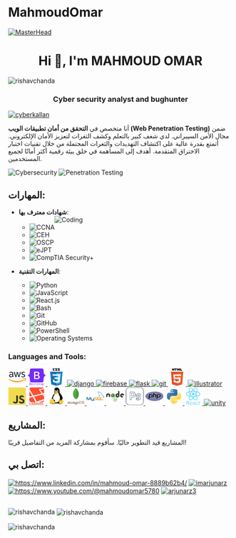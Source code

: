 # MahmoudOmar
[![MasterHead](https://firebasestorage.googleapis.com/v0/b/flexi-coding.appspot.com/o/dempgi7-520f8d5f-63d4-4453-8822-dbc149ae27f8.gif?alt=media&token=91c0c7b2-93c3-4029-b011-1a8703c5730d)](https://rishavchanda.io)
<h1 align="center">Hi 👋, I'm MAHMOUD OMAR</h1>
<p align="left"> <img src="https://komarev.com/ghpvc/?username=rishavchanda&label=Profile%20views&color=0e75b6&style=flat" alt="rishavchanda" /> </p>

<h3 align="center">Cyber security analyst and bughunter</h3>
<p align="left"> <a href="https://github.com/ryo-ma/github-profile-trophy"><img src="https://github-profile-trophy.vercel.app/?username=cyberkallan" alt="cyberkallan" /></a> </p>


أنا متخصص في **التحقق من أمان تطبيقات الويب (Web Penetration Testing)** ضمن مجال الأمن السيبراني. لدي شغف كبير بالتعلم وكشف الثغرات لتعزيز الأمان الإلكتروني. أتمتع بقدرة عالية على اكتشاف التهديدات والثغرات المحتملة من خلال تقنيات اختبار الاختراق المتقدمة. أهدف إلى المساهمة في خلق بيئة رقمية أكثر أمانًا لجميع المستخدمين.

![Cybersecurity](https://img.shields.io/badge/Cybersecurity-%E2%9C%94-brightgreen)
![Penetration Testing](https://img.shields.io/badge/Penetration%20Testing-%E2%9C%94-blue)

## المهارات:
- **شهادات معترف بها**:
  <img align="right" alt="Coding" width="400" src="https://cdn.dribbble.com/users/1162077/screenshots/3848914/programmer.gif">
  - ![CCNA](https://img.shields.io/badge/CCNA-blue)
  - ![CEH](https://img.shields.io/badge/CEH-red)
  - ![OSCP](https://img.shields.io/badge/OSCP-green)
  - ![eJPT](https://img.shields.io/badge/eJPT-orange)
  - ![CompTIA Security+](https://img.shields.io/badge/CompTIA%20Security%2B%2B-yellow)

- **المهارات التقنية**:
  - ![Python](https://img.shields.io/badge/Python-3.8-blue)
  - ![JavaScript](https://img.shields.io/badge/JavaScript-ES6-yellow)
  - ![React.js](https://img.shields.io/badge/React.js-16.8-blue)
  - ![Bash](https://img.shields.io/badge/Bash-%E2%9C%94-green)
  - ![Git](https://img.shields.io/badge/Git-%E2%9C%94-black)
  - ![GitHub](https://img.shields.io/badge/GitHub-%E2%9C%94-gray)
  - ![PowerShell](https://img.shields.io/badge/PowerShell-%E2%9C%94-blue)
  - ![Operating Systems](https://img.shields.io/badge/Operating%20Systems-%E2%9C%94-darkblue)


<h3 align="left">Languages and Tools:</h3>
<p align="left"> <a href="https://aws.amazon.com" target="_blank" rel="noreferrer"> <img src="https://raw.githubusercontent.com/devicons/devicon/master/icons/amazonwebservices/amazonwebservices-original-wordmark.svg" alt="aws" width="40" height="40"/> </a> <a href="https://getbootstrap.com" target="_blank" rel="noreferrer"> <img src="https://raw.githubusercontent.com/devicons/devicon/master/icons/bootstrap/bootstrap-plain-wordmark.svg" alt="bootstrap" width="40" height="40"/> </a> <a href="https://www.w3schools.com/css/" target="_blank" rel="noreferrer"> <img src="https://raw.githubusercontent.com/devicons/devicon/master/icons/css3/css3-original-wordmark.svg" alt="css3" width="40" height="40"/> </a> <a href="https://www.djangoproject.com/" target="_blank" rel="noreferrer"> <img src="https://cdn.worldvectorlogo.com/logos/django.svg" alt="django" width="40" height="40"/> </a> <a href="https://firebase.google.com/" target="_blank" rel="noreferrer"> <img src="https://www.vectorlogo.zone/logos/firebase/firebase-icon.svg" alt="firebase" width="40" height="40"/> </a> <a href="https://flask.palletsprojects.com/" target="_blank" rel="noreferrer"> <img src="https://www.vectorlogo.zone/logos/pocoo_flask/pocoo_flask-icon.svg" alt="flask" width="40" height="40"/> </a> <a href="https://git-scm.com/" target="_blank" rel="noreferrer"> <img src="https://www.vectorlogo.zone/logos/git-scm/git-scm-icon.svg" alt="git" width="40" height="40"/> </a> <a href="https://www.w3.org/html/" target="_blank" rel="noreferrer"> <img src="https://raw.githubusercontent.com/devicons/devicon/master/icons/html5/html5-original-wordmark.svg" alt="html5" width="40" height="40"/> </a> <a href="https://www.adobe.com/in/products/illustrator.html" target="_blank" rel="noreferrer"> <img src="https://www.vectorlogo.zone/logos/adobe_illustrator/adobe_illustrator-icon.svg" alt="illustrator" width="40" height="40"/> </a> <a href="https://developer.mozilla.org/en-US/docs/Web/JavaScript" target="_blank" rel="noreferrer"> <img src="https://raw.githubusercontent.com/devicons/devicon/master/icons/javascript/javascript-original.svg" alt="javascript" width="40" height="40"/> </a> <a href="https://laravel.com/" target="_blank" rel="noreferrer"> <img src="https://raw.githubusercontent.com/devicons/devicon/master/icons/laravel/laravel-plain-wordmark.svg" alt="laravel" width="40" height="40"/> </a> <a href="https://www.linux.org/" target="_blank" rel="noreferrer"> <img src="https://raw.githubusercontent.com/devicons/devicon/master/icons/linux/linux-original.svg" alt="linux" width="40" height="40"/> </a> <a href="https://www.mongodb.com/" target="_blank" rel="noreferrer"> <img src="https://raw.githubusercontent.com/devicons/devicon/master/icons/mongodb/mongodb-original-wordmark.svg" alt="mongodb" width="40" height="40"/> </a> <a href="https://www.mysql.com/" target="_blank" rel="noreferrer"> <img src="https://raw.githubusercontent.com/devicons/devicon/master/icons/mysql/mysql-original-wordmark.svg" alt="mysql" width="40" height="40"/> </a> <a href="https://nodejs.org" target="_blank" rel="noreferrer"> <img src="https://raw.githubusercontent.com/devicons/devicon/master/icons/nodejs/nodejs-original-wordmark.svg" alt="nodejs" width="40" height="40"/> </a> <a href="https://www.photoshop.com/en" target="_blank" rel="noreferrer"> <img src="https://raw.githubusercontent.com/devicons/devicon/master/icons/photoshop/photoshop-line.svg" alt="photoshop" width="40" height="40"/> </a> <a href="https://www.php.net" target="_blank" rel="noreferrer"> <img src="https://raw.githubusercontent.com/devicons/devicon/master/icons/php/php-original.svg" alt="php" width="40" height="40"/> </a> <a href="https://www.python.org" target="_blank" rel="noreferrer"> <img src="https://raw.githubusercontent.com/devicons/devicon/master/icons/python/python-original.svg" alt="python" width="40" height="40"/> </a> <a href="https://reactjs.org/" target="_blank" rel="noreferrer"> <img src="https://raw.githubusercontent.com/devicons/devicon/master/icons/react/react-original-wordmark.svg" alt="react" width="40" height="40"/> </a> <a href="https://unity.com/" target="_blank" rel="noreferrer"> <img src="https://www.vectorlogo.zone/logos/unity3d/unity3d-icon.svg" alt="unity" width="40" height="40"/> </a> </p>


## المشاريع:
المشاريع قيد التطوير حاليًا. سأقوم بمشاركة المزيد من التفاصيل قريبًا!

## اتصل بي:
<spon> </spon> 
<a href="https://www.linkedin.com/in/mahmoud-omar-8889b62b4/" target="blank"><img align="center" src="https://raw.githubusercontent.com/rahuldkjain/github-profile-readme-generator/master/src/images/icons/Social/linked-in-alt.svg" alt="https://www.linkedin.com/in/mahmoud-omar-8889b62b4/" height="30" width="40" /></a>
<spon> </spon> 
<a href="https://www.instagram.com/mahmoud.omar0/" target="blank"><img align="center" src="https://raw.githubusercontent.com/rahuldkjain/github-profile-readme-generator/master/src/images/icons/Social/instagram.svg" alt="imarjunarz" height="30" width="40" /></a>
<spon> </spon> 
<a href="https://www.youtube.com/@mahmoudomar5780" target="blank"><img align="center" src="https://raw.githubusercontent.com/rahuldkjain/github-profile-readme-generator/master/src/images/icons/Social/youtube.svg" alt="https://www.youtube.com/@mahmoudomar5780" height="30" width="40" /></a>
<spon> </spon> 
<a href="https://twitter.com" target="blank"><img align="center" src="https://raw.githubusercontent.com/rahuldkjain/github-profile-readme-generator/master/src/images/icons/Social/twitter.svg" alt="arjunarz3" height="30" width="40" /></a>

##

<p><img align="left" src="https://github-readme-stats.vercel.app/api/top-langs?username=rishavchanda&show_icons=true&locale=en&layout=compact&theme=tokyonight" alt="rishavchanda" /></p>

<p>&nbsp;<img align="center" src="https://github-readme-stats.vercel.app/api?username=rishavchanda&show_icons=true&locale=en&theme=tokyonight" alt="rishavchanda" /></p>

<p><img align="center" src="https://github-readme-streak-stats.herokuapp.com/?user=rishavchanda&&theme=tokyonight" alt="rishavchanda" /></p>


